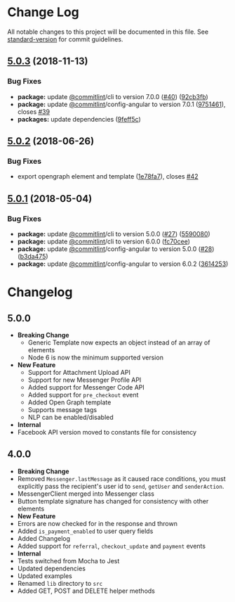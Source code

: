 # Change Log

All notable changes to this project will be documented in this file. See [standard-version](https://github.com/conventional-changelog/standard-version) for commit guidelines.

<a name="5.0.3"></a>
## [5.0.3](https://github.com/rickydunlop/fbmessenger-node/compare/v5.0.2...v5.0.3) (2018-11-13)


### Bug Fixes

* **package:** update [@commitlint](https://github.com/commitlint)/cli to version 7.0.0 ([#40](https://github.com/rickydunlop/fbmessenger-node/issues/40)) ([92cb3fb](https://github.com/rickydunlop/fbmessenger-node/commit/92cb3fb))
* **package:** update [@commitlint](https://github.com/commitlint)/config-angular to version 7.0.1 ([9751461](https://github.com/rickydunlop/fbmessenger-node/commit/9751461)), closes [#39](https://github.com/rickydunlop/fbmessenger-node/issues/39)
* **packages:** update dependencies ([9feff5c](https://github.com/rickydunlop/fbmessenger-node/commit/9feff5c))



<a name="5.0.2"></a>
## [5.0.2](https://github.com/rickydunlop/fbmessenger-node/compare/v5.0.1...v5.0.2) (2018-06-26)


### Bug Fixes

* export opengraph element and template ([1e78fa7](https://github.com/rickydunlop/fbmessenger-node/commit/1e78fa7)), closes [#42](https://github.com/rickydunlop/fbmessenger-node/issues/42)



<a name="5.0.1"></a>
## [5.0.1](https://github.com/rickydunlop/fbmessenger-node/compare/v5.0.0...v5.0.1) (2018-05-04)


### Bug Fixes

* **package:** update [@commitlint](https://github.com/commitlint)/cli to version 5.0.0 ([#27](https://github.com/rickydunlop/fbmessenger-node/issues/27)) ([5590080](https://github.com/rickydunlop/fbmessenger-node/commit/5590080))
* **package:** update [@commitlint](https://github.com/commitlint)/cli to version 6.0.0 ([fc70cee](https://github.com/rickydunlop/fbmessenger-node/commit/fc70cee))
* **package:** update [@commitlint](https://github.com/commitlint)/config-angular to version 5.0.0 ([#28](https://github.com/rickydunlop/fbmessenger-node/issues/28)) ([b3da475](https://github.com/rickydunlop/fbmessenger-node/commit/b3da475))
* **package:** update [@commitlint](https://github.com/commitlint)/config-angular to version 6.0.2 ([3614253](https://github.com/rickydunlop/fbmessenger-node/commit/3614253))



# Changelog

## 5.0.0

* **Breaking Change**
  * Generic Template now expects an object instead of an array of elements
  * Node 6 is now the minimum supported version
* **New Feature**
   * Support for Attachment Upload API
   * Support for new Messenger Profile API
   * Added support for Messenger Code API
   * Added support for `pre_checkout` event
   * Added Open Graph template
   * Supports message tags
   * NLP can be enabled/disabled
 * **Internal**
  * Facebook API version moved to constants file for consistency

## 4.0.0

 * **Breaking Change**
  * Removed `Messenger.lastMessage` as it caused race conditions, you must explicitly pass the
   recipient's user id to `send`, `getUser` and `senderAction`.
  * MessengerClient merged into Messenger class
  * Button template signature has changed for consistency with other elements
 * **New Feature**
  * Errors are now checked for in the response and thrown
  * Added `is_payment_enabled` to user query fields
  * Added Changelog
  * Added support for `referral`, `checkout_update` and `payment` events
 * **Internal**
  * Tests switched from Mocha to Jest
  * Updated dependencies
  * Updated examples
  * Renamed `lib` directory to `src`
  * Added GET, POST and DELETE helper methods
